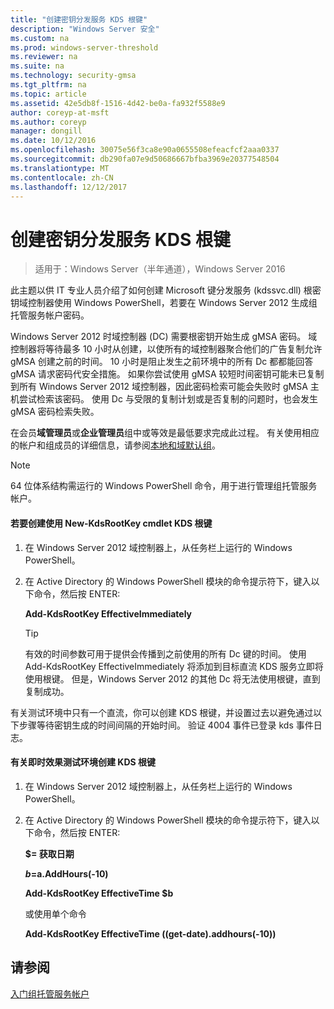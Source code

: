 ```yaml
---
title: "创建密钥分发服务 KDS 根键"
description: "Windows Server 安全"
ms.custom: na
ms.prod: windows-server-threshold
ms.reviewer: na
ms.suite: na
ms.technology: security-gmsa
ms.tgt_pltfrm: na
ms.topic: article
ms.assetid: 42e5db8f-1516-4d42-be0a-fa932f5588e9
author: coreyp-at-msft
ms.author: coreyp
manager: dongill
ms.date: 10/12/2016
ms.openlocfilehash: 30075e56f3ca8e90a0655508efeacfcf2aaa0337
ms.sourcegitcommit: db290fa07e9d50686667bfba3969e20377548504
ms.translationtype: MT
ms.contentlocale: zh-CN
ms.lasthandoff: 12/12/2017
---
```

# <a name="create-the-key-distribution-services-kds-root-key"></a>创建密钥分发服务 KDS 根键

>适用于：Windows Server（半年通道），Windows Server 2016

此主题以供 IT 专业人员介绍了如何创建 Microsoft 键分发服务 (kdssvc.dll) 根密钥域控制器使用 Windows PowerShell，若要在 Windows Server 2012 生成组托管服务帐户密码。

 Windows Server 2012 时域控制器 (DC) 需要根密钥开始生成 gMSA 密码。 域控制器将等待最多 10 小时从创建，以使所有的域控制器聚合他们的广告复制允许 gMSA 创建之前的时间。 10 小时是阻止发生之前环境中的所有 Dc 都都能回答 gMSA 请求密码代安全措施。  如果你尝试使用 gMSA 较短时间密钥可能未已复制到所有 Windows Server 2012 域控制器，因此密码检索可能会失败时 gMSA 主机尝试检索该密码。 使用 Dc 与受限的复制计划或是否复制的问题时，也会发生 gMSA 密码检索失败。

在会员**域管理员**或**企业管理员**组中或等效是最低要求完成此过程。 有关使用相应的帐户和组成员的详细信息，请参阅[本地和域默认组](https://technet.microsoft.com/library/dd728026(WS.10).aspx)。

> [!NOTE]
> 64 位体系结构需运行的 Windows PowerShell 命令，用于进行管理组托管服务帐户。

#### <a name="to-create-the-kds-root-key-using-the-new-kdsrootkey-cmdlet"></a>若要创建使用 New-KdsRootKey cmdlet KDS 根键

1.  在 Windows Server 2012 域控制器上，从任务栏上运行的 Windows PowerShell。

2.  在 Active Directory 的 Windows PowerShell 模块的命令提示符下，键入以下命令，然后按 ENTER:

    **Add-KdsRootKey EffectiveImmediately**

    > [!TIP]
    > 有效的时间参数可用于提供会传播到之前使用的所有 Dc 键的时间。 使用 Add-KdsRootKey EffectiveImmediately 将添加到目标直流 KDS 服务立即将使用根键。 但是，Windows Server 2012 的其他 Dc 将无法使用根键，直到复制成功。

有关测试环境中只有一个直流，你可以创建 KDS 根键，并设置过去以避免通过以下步骤等待密钥生成的时间间隔的开始时间。 验证 4004 事件已登录 kds 事件日志。

#### <a name="to-create-the-kds-root-key-in-a-test-environment-for-immediate-effectiveness"></a>有关即时效果测试环境创建 KDS 根键

1.  在 Windows Server 2012 域控制器上，从任务栏上运行的 Windows PowerShell。

2.  在 Active Directory 的 Windows PowerShell 模块的命令提示符下，键入以下命令，然后按 ENTER:

    **$= 获取日期**

    **$b=$a.AddHours(-10)**

    **Add-KdsRootKey EffectiveTime $b**

    或使用单个命令

    **Add-KdsRootKey EffectiveTime ((get-date).addhours(-10))**

## <a name="see-also"></a>请参阅
[入门组托管服务帐户](getting-started-with-group-managed-service-accounts.md)


